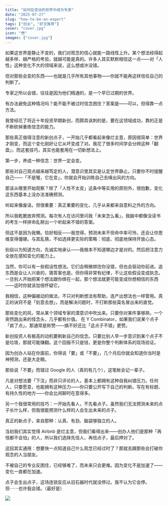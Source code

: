 ```yaml
---
title: "如何在变动的世界中成为专家"
date: "2025-07-27"
slug: "how-to-be-an-expert"
tags: ["创业", "好文推荐"]
cover: "cover.jpg"
icon: "😎"
images: ["cover.jpg"]
---
```

如果这世界是静止不变的，我们对观念的信心就能一路线性上升。某个想法经得起越多样、越严格的考验，就越可能是真的。许多人其实默默相信这一点——对「人性」这种变化不大的领域来说，这么想或许没错。



但对那些会变的东西——也就是几乎所有其他事物——你就不能再这样信任自己的判断了。



专家之所以会错，往往是因为他们精通的，是一个早已过期的世界。



有办法避免这种情况吗？能不能不被过时信念困住？答案是——可以，但得靠一点方法。



我曾经花了将近十年投资早期新创，而颇具讽刺的是，要在这领域成功，靠的正是不断砍掉重练信念的能力。



那些真正值得注意的新创点子，一开始几乎都看起来像烂主意，原因很简单：世界才刚变，而这个变化刚好让它从坏变成了对。我花了很多时间学会分辨这种「翻盘」，而这套技巧，其实也能套用在一切新想法上。



第一步，养成一种信念：世界一定会变。



那些对自己观点越来越笃定的人，潜意识里其实是认定世界静止。只要你不时提醒自己——「不是喔，它在变」，你就会开始训练自己去嗅出风的方向。



那该从哪里开始观察？除了「人性不太变」这条中等实用的原则外，很抱歉，变化这东西基本上没办法准确预测。



听起来像废话，但很重要：真正重要的变化，几乎从来都来自意料之外的方向。



所以我乾脆放弃预测。每次有人在访问里问我「未来怎么看」，我脑中都像没读书的考生一样拼命乱掰出一个听起来不错的答案。



但这不是因为我懒。恰好相反——我觉得，预测未来不但命中率可怜，还会让你思维变得僵硬。与其乱猜，不如选择更实际的策略：彻底、彻底地保持开放心态。



别自以为知道方向，先诚实地承认——我根本不知道哪边才是对的。然后把注意力全放在感知变化的能力上。



当然，你可以有一些假设性想法。它们会稍微绑住你没错，但也会驱动你前进。追东西是会让人兴奋的，猜答案也是。但你得非常有纪律，不让这些假设变成执念。
一旦别人开始把某个想法跟你绑在一起，那个想法就更可能变成你想相信的东西——这时你就该加倍怀疑它。



我相信，这种偏被动的做法，不只对判断想法有帮助，连产出想法也一样管用。真正的诀窍不是「刻意去想」，而是解决问题时，不打断那些莫名冒出来的直觉。



那些变化的风，常从某个领域专家的潜意识中吹出来。只要你对某件事够熟，一个突然跳出来的怪念头，几乎都有价值。
在 Y Combinator，如果我们说某个点子「疯了点」，那通常是称赞——搞不好还比「这点子不错」更赞。



新创投资人有极高的动机要刷新自己的信念。只要比别人早一步意识到某个点子不是垃圾，那就可能赚翻。这个回报不只是钱，更是你整个判断体系的现场验证。



因为创办人站在你面前，你得说「要」或「不要」，几个月后你就会知道你当时是神预测，还是大走眼。



那些说「不要」而错过 Google 的人（真的有几个），这笔帐会记一辈子。



凡是对想法要「下注」而非只评论的人，基本上都拥有这种自我纠错压力。任何人，只要愿意，也能拥有这种压力——你只要公开写下自己的判断。写在有标题、有持久性的地方——你会比闲聊时在意得多。



另一个我很常用的技巧：一开始先看人，不先看点子。虽然我们无法预测未来的点子长什么样，但我很能预测什么样的人会生出未来的点子。



真正的新点子，来自那种：认真、有劲、脑袋够独立的人。



当初我们其实觉得 Airbnb 是烂主意，但我们看得出来——创办人他们是那种「再怪都不会怕」的人，所以我们选择先信人、再信点子，最后押对了。



这招其实通用：想要快一点知道自己什么观念已经过时了？那就去跟那些会打破你观念的人当朋友。



不被自己的专业反困住，已经够难了，而未来只会更难。因为变化不是加速了——变化一直都在加速。



点子会生出点子，这场连锁反应从旧石器时代就没停过。我不认为它会停。
但⋯⋯也许我会错。（最好是）




![](https://prod-files-secure.s3.us-west-2.amazonaws.com/112d0858-5090-4d34-a606-b75eb8d65fd2/46476355-9cf3-4e99-9b7a-3531bc426380/1000202064.png?X-Amz-Algorithm=AWS4-HMAC-SHA256&X-Amz-Content-Sha256=UNSIGNED-PAYLOAD&X-Amz-Credential=ASIAZI2LB46647JXEHX3%2F20251007%2Fus-west-2%2Fs3%2Faws4_request&X-Amz-Date=20251007T130738Z&X-Amz-Expires=3600&X-Amz-Security-Token=IQoJb3JpZ2luX2VjEA0aCXVzLXdlc3QtMiJIMEYCIQCe9oADPS%2BBWW6UtxxDHyH%2BAWRTH2KwluRo%2BW2YHfeOFAIhALh9kPP%2BOxdMlSh12WEprH2JyTp45fG4VGVae7lOyf2tKogECKb%2F%2F%2F%2F%2F%2F%2F%2F%2F%2FwEQABoMNjM3NDIzMTgzODA1IgywT74Fojnx28hYSX0q3AOpb%2Fz8R67cO%2Bu6R8%2BwdqaXH2at0mbzOp2QotuvkMukEOCfFhsVRjmcIGZh%2BMtAvVJR8uQ7n6zMjQRdp9VxyddHFfIQMoXcsD01u%2FYzr0c%2Bo3qfa11TH3kfxF1B5%2FEUK%2Boiwqc4rOi5pvEflCFGBYCRJJdh7OaGPgDcLYIiurzVCUlqLDviBq34Sht7Ug2C5jSO%2F2aS6IT0KnN9IQpHdAPzQPse%2FnWEgr75qQxytR6AZPVJphJ1zjt%2F0t1hLd2LflT6XOMxLICRmMRabHhHPxtg3s5Hph4nO2D8sRVTHfHXcPgU2bqkFMWUxpi9%2FZcsZ3%2By%2BBmJe1DsBcnLiyW%2FQM0uYvfzcju5lwznIXHTncNeHxFg6Lyn2w2%2FOsDw%2BSxy4371NBj36uTD1%2FAxVugTFVgC30dRtfLTHBReAGPdBo5QY1MGQyf4lN%2BPH549AbNR%2BFpLldbXrXRK4%2FZu5s4zqfyWFnEYOVaeEUGlV9VCglgEew2fHTPED74POB6PcvvI19umJj8xbPbWf2OZ%2B4pajxIUlGEfeW6fLITiSKmN%2F3XqkLD0E7YcDv1hDSqHT9A48FSWmvGhAQi7%2BYUsd7TIM1NrLiEuRPSZfW%2B%2BhMzGmc3kdTD7WV1cbyQf43c4ljDdm5THBjqkAVLj3hlL4K6X1SGrytW0F5Mr7ze49e%2Bv6bkC7JcJT2yQzw9ZEQ16bWEDRhgjTXHULBJjX9qQtI0ziYH7t9vQVxoYydY5HdWpU5NAGbcFVV74FpwRKxWyCXOVwkIcQkwieSftYhEQoYCPfVgR4QkcMYQbylyltntUJZeGpkyLlsw0Li31HlBWf0G3chisdNmjEhWv%2FYGL8fFScNaNWyoUICaLtSUf&X-Amz-Signature=ce1d22f932e6b3e7c4da1f4fd560155ddb4fabb9b1151ef4f2c1e4eac9bfa0ef&X-Amz-SignedHeaders=host&x-amz-checksum-mode=ENABLED&x-id=GetObject)


